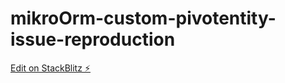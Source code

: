 # mikroOrm-custom-pivotentity-issue-reproduction

[Edit on StackBlitz ⚡️](https://stackblitz.com/edit/typescript-4wqlxe)